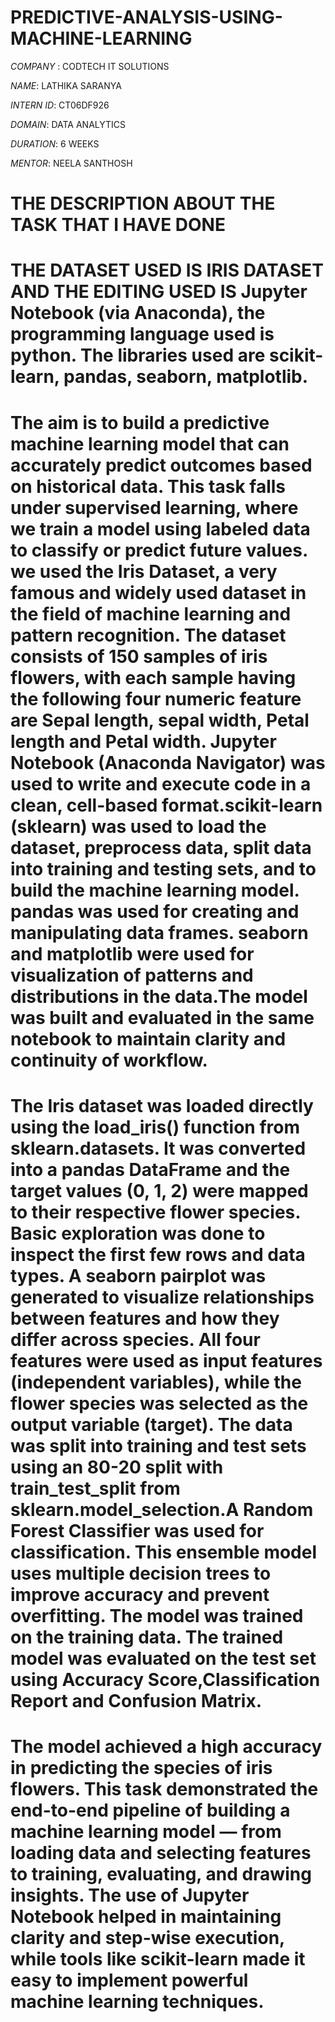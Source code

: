 # PREDICTIVE-ANALYSIS-USING-MACHINE-LEARNING

*COMPANY* : CODTECH IT SOLUTIONS

*NAME*: LATHIKA SARANYA

*INTERN ID*: CT06DF926

*DOMAIN*: DATA ANALYTICS

*DURATION*: 6 WEEKS

*MENTOR*: NEELA SANTHOSH

# THE DESCRIPTION ABOUT THE TASK THAT I HAVE DONE

# THE DATASET USED IS IRIS DATASET AND THE EDITING USED IS Jupyter Notebook (via Anaconda), the programming language used is python. The libraries used are scikit-learn, pandas, seaborn, matplotlib.
# The aim is to build a predictive machine learning model that can accurately predict outcomes based on historical data. This task falls under supervised learning, where we train a model using labeled data to classify or predict future values. we used the Iris Dataset, a very famous and widely used dataset in the field of machine learning and pattern recognition. The dataset consists of 150 samples of iris flowers, with each sample having the following four numeric feature are Sepal length, sepal width, Petal length and Petal width. Jupyter Notebook (Anaconda Navigator) was used to write and execute code in a clean, cell-based format.scikit-learn (sklearn) was used to load the dataset, preprocess data, split data into training and testing sets, and to build the machine learning model. pandas was used for creating and manipulating data frames. seaborn and matplotlib were used for visualization of patterns and distributions in the data.The model was built and evaluated in the same notebook to maintain clarity and continuity of workflow. 
# The Iris dataset was loaded directly using the load_iris() function from sklearn.datasets. It was converted into a pandas DataFrame and the target values (0, 1, 2) were mapped to their respective flower species. Basic exploration was done to inspect the first few rows and data types. A seaborn pairplot was generated to visualize relationships between features and how they differ across species. All four features were used as input features (independent variables), while the flower species was selected as the output variable (target). The data was split into training and test sets using an 80-20 split with train_test_split from sklearn.model_selection.A Random Forest Classifier was used for classification. This ensemble model uses multiple decision trees to improve accuracy and prevent overfitting. The model was trained on the training data. The trained model was evaluated on the test set using Accuracy Score,Classification Report and Confusion Matrix.
# The model achieved a high accuracy in predicting the species of iris flowers. This task demonstrated the end-to-end pipeline of building a machine learning model — from loading data and selecting features to training, evaluating, and drawing insights. The use of Jupyter Notebook helped in maintaining clarity and step-wise execution, while tools like scikit-learn made it easy to implement powerful machine learning techniques.
